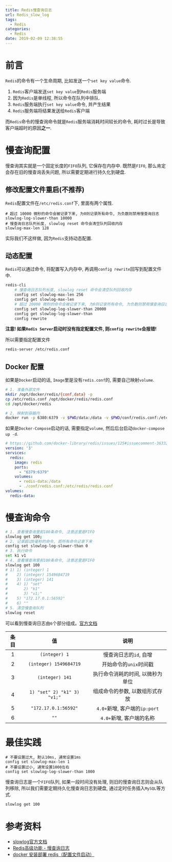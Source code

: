 ```yaml
---
title: Redis慢查询日志
url: Redis_slow_log
tags:
  - Redis
categories:
  - Redis
date: 2019-02-09 12:38:55
---
```


# 前言
`Redis`的命令有一个生命周期, 比如发送一个`set key value`命令.
1. `Redis`客户端发送`set key value`到`Redis`服务端
1. 因为`Redis`是单线程, 所以命令在队列中排队.
1. `Redis`服务端执行`set key value`命令, 并产生结果
1. `Redis`服务端将结果发送给`Redis`客户端

而`Redis`命令的慢查询命令就是`Redis`服务端消耗时间较长的命令, 耗时过长是导致客户端超时的原因**之一**.

<!-- more -->

# 慢查询配置
慢查询其实就是一个固定长度的`FIFO`队列, 它保存在内存中.
既然是`FIFO`, 那么肯定会存在旧的慢查询丢失问题, 所以需要定期进行持久化到硬盘.

## 修改配置文件重启(不推荐)
`Redis`配置文件在`/etc/redis.conf`下, 里面有两个属性.
```
# 超过 10000 微秒的命令会被记录下来, 为0则记录所有命令, 为负数则禁用慢查询日志
slowlog-log-slower-than 10000
# 慢查询日志队列长度, slowlog reset 命令会清空队列回收内存
slowlog-max-len 128
```
实际我们不这样做, 因为`Redis`支持动态配置.

## 动态配置
`Redis`可以通过命令, 将配置写入内存中, 再调用`config rewrite`回写到配置文件中.
```bash
redis-cli
    # 慢查询日志队列长度, slowlog reset 命令会清空队列回收内存
    config set slowlog-max-len 256
    config get slowlog-max-len
    # 超过 20000 微秒的命令会被记录下来, 为0则记录所有命令, 为负数则禁用慢查询日志
    config set slowlog-log-slower-than 20000
    config get slowlog-log-slower-than
    config rewrite
```
**注意! 如果`Redis Server`启动时没有指定配置文件, 则`config rewrite`会报错!**

所以需要指定配置文件
```bash
redis-server /etc/redis.conf
```

## Docker 配置
如果是`Docker`启动的话, `Image`里是没有`redis.conf`的, 需要自己映射`volume`.
```bash
# 1. 准备外部文件
mkdir /opt/docker/redis/{conf,data} -p
cp /etc/redis.conf /opt/docker/redis/redis.conf
cd /opt/docker/redis

# 2. 映射到容器内
docker run -p 6380:6379 -v $PWD/data:/data -v $PWD/conf/redis.conf:/etc/redis/redis.conf -d redis redis-server /etc/redis/redis.conf
```

如果是`Docker-Compose`启动的话, 需要指定`volume`, 然后后台启动`docker-compose up -d`.
```yml
# https://github.com/docker-library/redis/issues/125#issuecomment-363322332
version: '3'
services:
  redis:
    image: redis
    ports:
      - "6379:6379"
    volumes:
      - redis-data:/data
      - ./conf/redis.conf:/etc/redis/redis.conf
volumes:
  redis-data:
```

# 慢查询命令
```bash
# 1. 查看慢查询里前100条命令, 注意这里是FIFO
slowlog get 100;
# 2. 记录超过0毫秒的命令, 即所有命令记录下来
config set slowlog-log-slower-than 0
# 3. 执行命令
set k1 v1
# 4. 查看慢查询里前100条命令, 注意这里是FIFO
slowlog get 100
# 1) 1) (integer) 1
#    2) (integer) 1549684719
#    3) (integer) 141
#    4) 1) "set"
#       2) "k1"
#       3) "v1;"
#    5) "172.17.0.1:56592"
#    6) ""
# 5. 清空慢查询队列
slowlog reset
```
可以看到慢查询日志由`6`个部分组成。[官方文档](https://redis.io/commands/slowlog)

| 条目 | 值 | 说明 |
|:------:|:---:|:------:|
| 1 | `(integer) 1` | 慢查询日志的`id`, 自增 |
| 2 | `(integer) 1549684719` | 开始命令的`unix`时间戳 |
| 3 | `(integer) 141` | 执行命令消耗的时间, 以微秒为单位 |
| 4 | `1) "set" 2) "k1" 3) "v1;"` | 组成命令的参数, 以数组形式存放 |
| 5 | `"172.17.0.1:56592"` | `4.0+`新增, 客户端的`ip:port` |
| 6 | `""` | `4.0+`新增, 客户端的名称 |

# 最佳实践
```
# 不要设置过大, 默认10ms, 通常设置1ms
config set slowlog-max-len 1
# 不要设置过小, 通常设置1000左右
config set slowlog-log-slower-than 1000
```
慢查询日志是一个`FIFO`队列, 如果一段时间没有处理, 则旧的慢查询日志则会从队列移除, 所以我们需要定期持久化慢查询日志到硬盘, 通过定时任务插入`MySQL`等方式.
```bash
slowlog get 100
```


# 参考资料
- [slowlog官方文档](https://redis.io/commands/slowlog)
- [Redis高级功能 - 慢查询日志](https://segmentfault.com/a/1190000009915519)
- [docker 安装部署 redis（配置文件启动）](https://segmentfault.com/a/1190000014091287)
